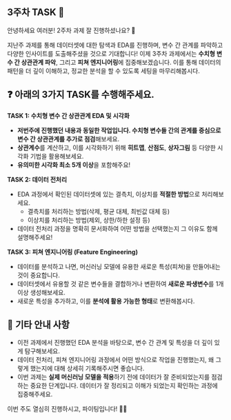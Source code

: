 ## 3주차 TASK 📢

안녕하세요 여러분! 2주차 과제 잘 진행하셨나요? 👏

지난주 과제를 통해 데이터셋에 대한 탐색과 EDA를 진행하며, 변수 간 관계를 파악하고 다양한 인사이트를 도출해주셨을 것으로 기대합니다! 이제 3주차 과제에서는 **수치형 변수 간 상관관계 파악**, 그리고 **피쳐 엔지니어링**에 집중해보겠습니다. 이를 통해 데이터의 패턴을 더 깊이 이해하고, 정교한 분석을 할 수 있도록 세팅을 마무리해봅시다.

## ❓ 아래의 3가지 TASK를 수행해주세요.

**TASK 1: 수치형 변수 간 상관관계 EDA 및 시각화**
- **저번주에 진행했던 내용과 동일한 작업입니다. 수치형 변수들 간의 관계를 중심으로 변수 간 상관관계를 추가로 점검**해보세요.
- **상관계수**를 계산하고, 이를 시각화하기 위해 **히트맵**, **산점도**, **상자그림** 등 다양한 시각화 기법을 활용해보세요.
- **유의미한 시각화 최소 5개 이상**을 포함해주요!


**TASK 2: 데이터 전처리**
- EDA 과정에서 확인된 데이터셋에 있는 결측치, 이상치를 **적절한 방법**으로 처리해보세요.
  - 결측치를 처리하는 방법(삭제, 평균 대체, 최빈값 대체 등)
  - 이상치를 처리하는 방법(제외, 상한/하한 설정 등)
- 데이터 전처리 과정을 명확히 문서화하여 어떤 방법을 선택했는지 그 이유도 함께 설명해주세요!


**TASK 3: 피쳐 엔지니어링 (Feature Engineering)**
- 데이터를 분석하고 나면, 머신러닝 모델에 유용한 새로운 특성(피쳐)을 만들어내는 것이 중요합니다.
- 데이터셋에서 유용할 것 같은 변수들을 결합하거나 변환하여 **새로운 파생변수**를 1개 이상 생성해보세요.
- 새로운 특성을 추가하고, 이를 **분석에 활용 가능한 형태**로 변환해봅시다.


## 📌 기타 안내 사항
- 이전 과제에서 진행했던 EDA 분석을 바탕으로, 변수 간 관계 및 특성을 더 깊이 있게 탐구해보세요. 
- 데이터 전처리, 피쳐 엔지니어링 과정에서 어떤 방식으로 작업을 진행했는지, 왜 그렇게 했는지에 대해 상세히 기록해주시면 좋습니다.
- 이번 과제는 **실제 머신러닝 모델을 적용**하기 전에 데이터가 잘 준비되었는지를 점검하는 중요한 단계입니다. 데이터가 잘 정리되고 이해가 되었는지 확인하는 과정에 집중해주세요.

이번 주도 열심히 진행하시고, 파이팅입니다! 💪😊

